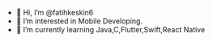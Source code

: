 - 👋 Hi, I’m @fatihkeskin6
- 👀 I’m interested in Mobile Developing.
- 🌱 I’m currently learning Java,C,Flutter,Swift,React Native

